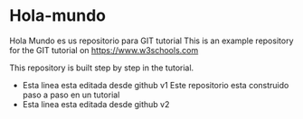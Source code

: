 # Hola-mundo 
  Hola Mundo es us repositorio para GIT tutorial
  This is an example repository for the GIT tutorial on https://www.w3schools.com
  
  This repository is built step by step in the tutorial.
  - Esta linea esta editada desde github v1
  Este repositorio esta construido paso a paso en un tutorial
  - Esta linea esta editada desde github v2

